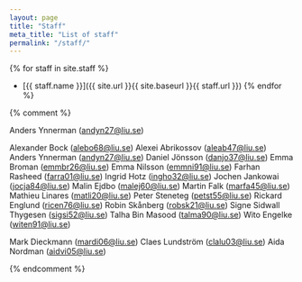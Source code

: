 ```yaml
---
layout: page
title: "Staff"
meta_title: "List of staff"
permalink: "/staff/"
---
```


{% for staff in site.staff %}
* [{{ staff.name }}]({{ site.url }}{{ site.baseurl }}{{ staff.url }})
{% endfor %}


{% comment %}

Anders Ynnerman (andyn27@liu.se)

Alexander Bock (alebo68@liu.se)
Alexei Abrikossov (aleab47@liu.se)
Anders Ynnerman (andyn27@liu.se)
Daniel Jönsson (danjo37@liu.se)
Emma Broman (emmbr26@liu.se)
Emma Nilsson (emmni91@liu.se)
Farhan Rasheed (farra01@liu.se)
Ingrid Hotz (ingho32@liu.se)
Jochen Jankowai (jocja84@liu.se)
Malin Ejdbo (malej60@liu.se)
Martin Falk (marfa45@liu.se)
Mathieu Linares (matli20@liu.se)
Peter Steneteg (petst55@liu.se)
Rickard Englund (ricen76@liu.se)
Robin Skånberg (robsk21@liu.se)
Signe Sidwall Thygesen (sigsi52@liu.se)
Talha Bin Masood (talma90@liu.se)
Wito Engelke (witen91@liu.se)

Mark Dieckmann (mardi06@liu.se)
Claes Lundström (clalu03@liu.se)
Aida Nordman (aidvi05@liu.se)

{% endcomment %}
